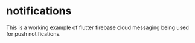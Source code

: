 # notifications

This is a working example of flutter firebase cloud messaging being used for push notifications.